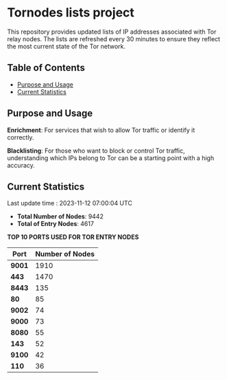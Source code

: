 # Tornodes lists project

This repository provides updated lists of IP addresses associated with Tor relay nodes. The lists are refreshed every 30 minutes to ensure they reflect the most current state of the Tor network.

## Table of Contents

- [Purpose and Usage](#purpose-and-usage)
- [Current Statistics](#current-statistics)


## Purpose and Usage

**Enrichment**: For services that wish to allow Tor traffic or identify it correctly.

**Blacklisting**: For those who want to block or control Tor traffic, understanding which IPs belong to Tor can be a starting point with a high accuracy.

## Current Statistics

Last update time : 2023-11-12 07:00:04 UTC

- **Total Number of Nodes**: 9442
- **Total of Entry Nodes**: 4617

**TOP 10 PORTS USED FOR TOR ENTRY NODES**

| **Port** | **Number of Nodes** |
|------|-----------------|
| **9001**   | 1910  |
| **443**   | 1470  |
| **8443**   | 135  |
| **80**   | 85  |
| **9002**   | 74  |
| **9000**   | 73  |
| **8080**   | 55  |
| **143**   | 52  |
| **9100**   | 42  |
| **110**   | 36  |

